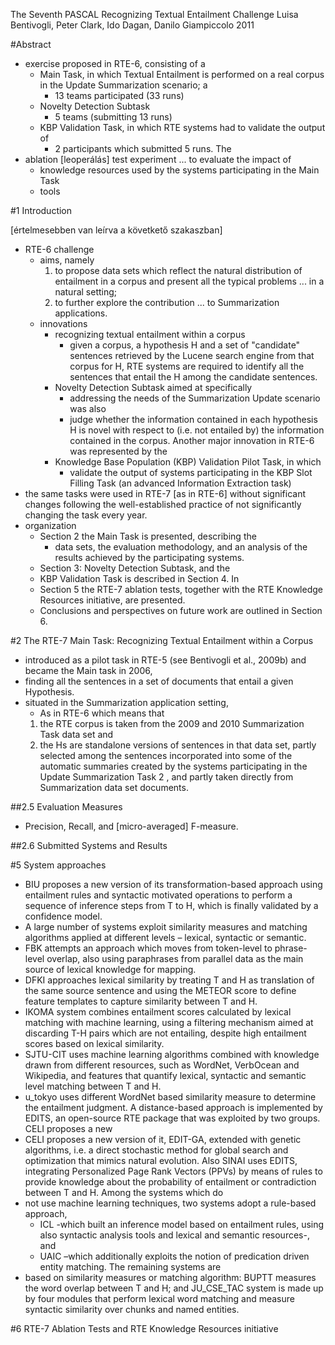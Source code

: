 The Seventh PASCAL Recognizing Textual Entailment Challenge
Luisa Bentivogli, Peter Clark, Ido Dagan, Danilo Giampiccolo
2011

#Abstract

* exercise proposed in RTE-6, consisting of a 
  * Main Task, in which Textual Entailment is performed on a real corpus in the
    Update Summarization scenario; a 
    * 13 teams participated (33 runs)
  * Novelty Detection Subtask 
    * 5 teams (submitting 13 runs)
  * KBP Validation Task, in which RTE systems had to validate the output of
    * 2 participants which submitted 5 runs.  The 
* ablation [leoperálás] test experiment ... to evaluate the impact of 
    * knowledge resources used by the systems participating in the Main Task
    * tools

#1 Introduction

[értelmesebben van leírva a követkető szakaszban]

* RTE-6 challenge
  * aims, namely 
    1. to propose data sets which reflect the natural distribution of
    entailment in a corpus and present all the typical problems ... in a
    natural setting;
    1. to further explore the contribution ... to Summarization applications.
  * innovations
    * recognizing textual entailment within a corpus
      * given a corpus, a hypothesis H and a set of "candidate" sentences
        retrieved by the Lucene search engine from that corpus for H, RTE
        systems are required to identify all the sentences that entail the H
        among the candidate sentences.
    * Novelty Detection Subtask aimed at specifically 
      * addressing the needs of the Summarization Update scenario was also
      * judge whether the information contained in each hypothesis H is novel
        with respect to (i.e. not entailed by) the information contained in the
        corpus. Another major innovation in RTE-6 was represented by the 
    * Knowledge Base Population (KBP) Validation Pilot Task, in which 
      * validate the output of systems participating in the KBP Slot Filling
        Task (an advanced Information Extraction task)
* the same tasks were used in RTE-7 [as  in RTE-6] without significant changes
  following the well-established practice of not significantly changing the
  task every year.
* organization
  * Section 2 the Main Task is presented, describing the 
    * data sets, the evaluation methodology, and an analysis of the results
      achieved by the participating systems. 
  * Section 3: Novelty Detection Subtask, and the 
  * KBP Validation Task is described in Section 4.  In 
  * Section 5 the RTE-7 ablation tests, together with the RTE Knowledge
    Resources initiative, are presented.  
  * Conclusions and perspectives on future work are outlined in Section 6.

#2 The RTE-7 Main Task: Recognizing Textual Entailment within a Corpus

* introduced as a pilot task in RTE-5 (see Bentivogli et al., 2009b) and became
  the Main task in 2006,
* finding all the sentences in a set of documents that entail a given
  Hypothesis.
* situated in the Summarization application setting,
  * As in RTE-6 which means that 
  1. the RTE corpus is taken from the 2009 and 2010 Summarization Task data set
  and 
  1. the Hs are standalone versions of sentences in that data set, partly
     selected among the sentences incorporated into some of the automatic
     summaries created by the systems participating in the Update Summarization
     Task 2 , and partly taken directly from Summarization data set
     documents.

##2.5 Evaluation Measures

* Precision, Recall, and [micro-averaged] F-measure.

##2.6 Submitted Systems and Results

#5 System approaches

* BIU proposes a new version of its transformation-based approach using
  entailment rules and syntactic motivated operations to perform a sequence of
  inference steps from T to H, which is finally validated by a confidence
  model. 
* A large number of systems exploit similarity measures and matching algorithms
  applied at different levels – lexical, syntactic or semantic.  
* FBK attempts an approach which moves from token-level to phrase-level
  overlap, also using paraphrases from parallel data as the main source of
  lexical knowledge for mapping. 
* DFKI approaches lexical similarity by treating T and H as translation of the
  same source sentence and using the METEOR score to define feature templates
  to capture similarity between T and H. 
* IKOMA system combines entailment scores calculated by lexical matching with
  machine learning, using a filtering mechanism aimed at discarding T-H pairs
  which are not entailing, despite high entailment scores based on lexical
  similarity.  
* SJTU-CIT uses machine learning algorithms combined with knowledge drawn from
  different resources, such as WordNet, VerbOcean and Wikipedia, and features
  that quantify lexical, syntactic and semantic level matching between T and H.
* u_tokyo uses different WordNet based similarity measure to determine the
  entailment judgment.  A distance-based approach is implemented by EDITS, an
  open-source RTE package that was exploited by two groups. CELI proposes a new
* CELI proposes a new version of it, EDIT-GA, extended with genetic algorithms,
  i.e. a direct stochastic method for global search and optimization that
  mimics natural evolution. Also SINAI uses EDITS, integrating Personalized
  Page Rank Vectors (PPVs) by means of rules to provide knowledge about the
  probability of entailment or contradiction between T and H.  Among the
  systems which do 
* not use machine learning techniques, two systems adopt a rule-based approach,
  * ICL -which built an inference model based on entailment rules, using also
    syntactic analysis tools and lexical and semantic resources-, and 
  * UAIC –which additionally exploits the notion of predication driven entity
    matching.  The remaining systems are 
* based on similarity measures or matching algorithm: BUPTT measures the word
  overlap between T and H; and JU_CSE_TAC system is made up by four modules
  that perform lexical word matching and measure syntactic similarity over
  chunks and named entities.

#6 RTE-7 Ablation Tests and RTE Knowledge Resources initiative
